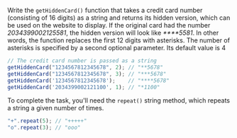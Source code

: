 
Write the `getHiddenCard()` function that takes a credit card number (consisting of 16 digits) as a string and returns its hidden version, which can be used on the website to display. If the original card had the number *2034399002125581*, the hidden version will look like *\*\*\*\*5581*. In other words, the function replaces the first 12 digits with asterisks. The number of asterisks is specified by a second optional parameter. Its default value is 4

```javascript
// The credit card number is passed as a string
getHiddenCard("1234567812345678", 2); // "**5678"
getHiddenCard("1234567812345678", 3); // "***5678"
getHiddenCard('1234567812345678');    // "****5678"
getHiddenCard('2034399002121100', 1); // "*1100"
```

To complete the task, you'll need the `repeat()` string method, which repeats a string a given number of times.

```javascript
"+".repeat(5); // "+++++"
"o".repeat(3); // "ooo"
```
